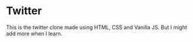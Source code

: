 # Twitter
This is the twitter clone made using HTML, CSS and Vanilla JS. But I might add more when I learn. 
